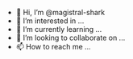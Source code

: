- 👋 Hi, I’m @magistral-shark
- 👀 I’m interested in ...
- 🌱 I’m currently learning ...
- 💞️ I’m looking to collaborate on ...
- 📫 How to reach me ...

<!---
magistral-shark/magistral-shark is a ✨ special ✨ repository because its `README.md` (this file) appears on your GitHub profile.
You can click the Preview link to take a look at your changes.
--->
